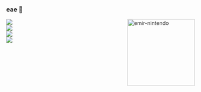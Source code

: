 ### eae 💊

<div>
  <img align = "right" alt = "emir-nintendo" height = "180" width = "180" src = "https://media2.giphy.com/media/G7xrnAEHd4qHZC8nRK/giphy.gif?cid=790b7611d55de8950122e14aeb8ca8b16b55d4ba2b35fb4e&rid=giphy.gif&ct=g">
</div>

<div>
   <a href = "https://www.linkedin.com/in/emirbrazd2/" target = "_blank"><img src = "https://img.shields.io/badge/LinkedIn-0077B5?style=for-the-badge&logo=linkedin&logoColor=black">
</div>
<div>
  <a href = "https://www.instagram.com/emirb.c/" target = "_blank"><img src = "https://img.shields.io/badge/Instagram-E4405F?style=for-the-badge&logo=instagram&logoColor=black">
</div>
<div>
  <a href = "https://twitter.com/emirbrdz" target = "_blank"><img src = "https://img.shields.io/badge/Twitter-1DA1F2?style=for-the-badge&logo=twitter&logoColor=black">
</div>
  <div>
    <a href = "https://www.facebook.com/emirbrzd2" target = "_blank"><img src = "https://img.shields.io/badge/Facebook-1877F2?style=for-the-badge&logo=facebook&logoColor=black">
    </div>
